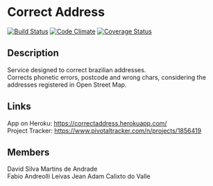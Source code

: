 # Correct Address

[![Build Status][BS img]][Build Status]
[![Code Climate][CC img]][Code Climate]
[![Coverage Status][CS img]][Coverage Status]

## Description  
Service designed to correct brazilian addresses.  
Corrects phonetic errors, postcode and wrong chars, considering the addresses registered in Open Street Map.  

## Links
App on Heroku: https://correctaddress.herokuapp.com/  
Project Tracker: https://www.pivotaltracker.com/n/projects/1856419  

## Members
David Silva Martins de Andrade  
Fabio Andreolli Leivas
Jean Adam Calixto do Valle

[Build Status]: https://travis-ci.org/andreolli/correctaddress
[travis pull requests]: https://travis-ci.org/andreolli/correctaddress/pull_requests
[Code Climate]: https://codeclimate.com/github/andreolli/correctaddress
[Coverage Status]: https://coveralls.io/github/andreolli/correctaddress?branch=master

[GV img]: https://badge.fury.io/rb/correctaddress.png
[BS img]: https://travis-ci.org/andreolli/correctaddress.png
[CC img]: https://codeclimate.com/github/andreolli/correctaddress.png
[CS img]: https://coveralls.io/repos/andreolli/correctaddress/badge.png?branch=master